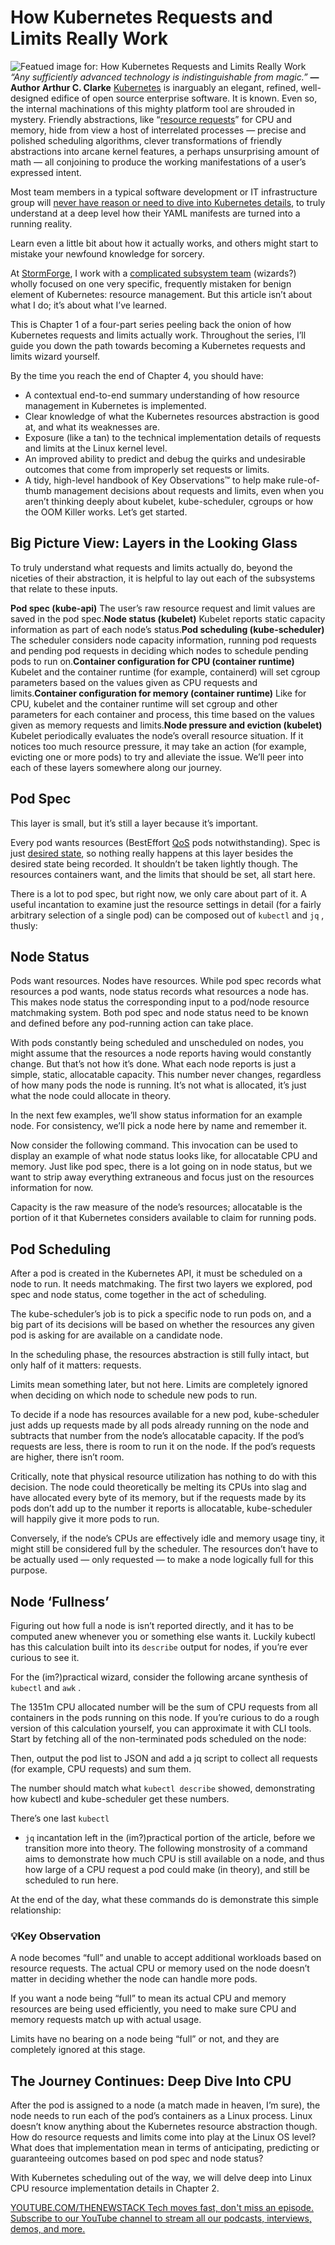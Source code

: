 # How Kubernetes Requests and Limits Really Work
![Featued image for: How Kubernetes Requests and Limits Really Work](https://cdn.thenewstack.io/media/2024/11/db6c17c5-wizard2-1024x576.png)
*“Any sufficiently advanced technology is indistinguishable from magic.”*
**— Author Arthur C. Clarke**
[Kubernetes](https://thenewstack.io/kubernetes/) is inarguably an elegant, refined, well-designed edifice of open source enterprise software. It is known.
Even so, the internal machinations of this mighty platform tool are shrouded in mystery. Friendly abstractions, like “[resource requests](https://thenewstack.io/understanding-kubernetes-resource-types/)” for CPU and memory, hide from view a host of interrelated processes — precise and polished scheduling algorithms, clever transformations of friendly abstractions into arcane kernel features, a perhaps unsurprising amount of math — all conjoining to produce the working manifestations of a user’s expressed intent.

Most team members in a typical software development or IT infrastructure group will [never have reason or need to dive into Kubernetes details](https://thenewstack.io/stop-setting-cpu-and-memory-requests-in-kubernetes/), to truly understand at a deep level how their YAML manifests are turned into a running reality.

Learn even a little bit about how it actually works, and others might start to mistake your newfound knowledge for sorcery.

At [StormForge](https://stormforge.io/), I work with a [complicated subsystem team](https://www.atlassian.com/devops/frameworks/team-topologies#:~:text=3.%20Complicated%2Dsubsystem%20team) (wizards?) wholly focused on one very specific, frequently mistaken for benign element of Kubernetes: resource management. But this article isn’t about what I do; it’s about what I’ve learned.

This is Chapter 1 of a four-part series peeling back the onion of how Kubernetes requests and limits actually work. Throughout the series, I’ll guide you down the path towards becoming a Kubernetes requests and limits wizard yourself.

By the time you reach the end of Chapter 4, you should have:

- A contextual end-to-end summary understanding of how resource management in Kubernetes is implemented.
- Clear knowledge of what the Kubernetes resources abstraction is good at, and what its weaknesses are.
- Exposure (like a tan) to the technical implementation details of requests and limits at the Linux kernel level.
- An improved ability to predict and debug the quirks and undesirable outcomes that come from improperly set requests or limits.
- A tidy, high-level handbook of Key Observations™ to help make rule-of-thumb management decisions about requests and limits, even when you aren’t thinking deeply about kubelet, kube-scheduler, cgroups or how the OOM Killer works.
Let’s get started.

## Big Picture View: Layers in the Looking Glass
To truly understand what requests and limits actually do, beyond the niceties of their abstraction, it is helpful to lay out each of the subsystems that relate to these inputs.

**Pod spec (kube-api)**
The user’s raw resource request and limit values are saved in the pod spec.**Node status (kubelet)**
Kubelet reports static capacity information as part of each node’s status.**Pod scheduling (kube-scheduler)**
The scheduler considers node capacity information, running pod requests and pending pod requests in deciding which nodes to schedule pending pods to run on.**Container configuration for CPU (container runtime)**
Kubelet and the container runtime (for example, containerd) will set cgroup parameters based on the values given as CPU requests and limits.**Container configuration for memory (container runtime)**
Like for CPU, kubelet and the container runtime will set cgroup and other parameters for each container and process, this time based on the values given as memory requests and limits.**Node pressure and eviction (kubelet)**
Kubelet periodically evaluates the node’s overall resource situation. If it notices too much resource pressure, it may take an action (for example, evicting one or more pods) to try and alleviate the issue.
We’ll peer into each of these layers somewhere along our journey.

## Pod Spec
This layer is small, but it’s still a layer because it’s important.

Every pod wants resources (BestEffort [QoS](https://kubernetes.io/docs/concepts/workloads/pods/pod-qos/) pods notwithstanding). Spec is just [desired state](https://github.com/open-gitops/documents/blob/v1.0.0/GLOSSARY.md#desired-state), so nothing really happens at this layer besides the desired state being recorded. It shouldn’t be taken lightly though. The resources containers want, and the limits that should be set, all start here.

There is a lot to pod spec, but right now, we only care about part of it. A useful incantation to examine just the resource settings in detail (for a fairly arbitrary selection of a single pod) can be composed out of `kubectl`
and `jq`
, thusly:

## Node Status
Pods want resources. Nodes have resources. While pod spec records what resources a pod wants, node status records what resources a node has. This makes node status the corresponding input to a pod/node resource matchmaking system. Both pod spec and node status need to be known and defined before any pod-running action can take place.

With pods constantly being scheduled and unscheduled on nodes, you might assume that the resources a node reports having would constantly change. But that’s not how it’s done. What each node reports is just a simple, static, allocatable capacity. This number never changes, regardless of how many pods the node is running. It’s not what is allocated, it’s just what the node could allocate in theory.

In the next few examples, we’ll show status information for an example node. For consistency, we’ll pick a node here by name and remember it.

Now consider the following command. This invocation can be used to display an example of what node status looks like, for allocatable CPU and memory. Just like pod spec, there is a lot going on in node status, but we want to strip away everything extraneous and focus just on the resources information for now.

Capacity is the raw measure of the node’s resources; allocatable is the portion of it that Kubernetes considers available to claim for running pods.

## Pod Scheduling
After a pod is created in the Kubernetes API, it must be scheduled on a node to run. It needs matchmaking. The first two layers we explored, pod spec and node status, come together in the act of scheduling.

The kube-scheduler’s job is to pick a specific node to run pods on, and a big part of its decisions will be based on whether the resources any given pod is asking for are available on a candidate node.

In the scheduling phase, the resources abstraction is still fully intact, but only half of it matters: requests.

Limits mean something later, but not here. Limits are completely ignored when deciding on which node to schedule new pods to run.

To decide if a node has resources available for a new pod, kube-scheduler just adds up requests made by all pods already running on the node and subtracts that number from the node’s allocatable capacity. If the pod’s requests are less, there is room to run it on the node. If the pod’s requests are higher, there isn’t room.

Critically, note that physical resource utilization has nothing to do with this decision. The node could theoretically be melting its CPUs into slag and have allocated every byte of its memory, but if the requests made by its pods don’t add up to the number it reports is allocatable, kube-scheduler will happily give it more pods to run.

Conversely, if the node’s CPUs are effectively idle and memory usage tiny, it might still be considered full by the scheduler. The resources don’t have to be actually used — only requested — to make a node logically full for this purpose.

## Node ‘Fullness’
Figuring out how full a node is isn’t reported directly, and it has to be computed anew whenever you or something else wants it. Luckily kubectl has this calculation built into its `describe`
output for nodes, if you’re ever curious to see it.

For the (im?)practical wizard, consider the following arcane synthesis of `kubectl`
and `awk`
.

The 1351m CPU allocated number will be the sum of CPU requests from all containers in the pods running on this node. If you’re curious to do a rough version of this calculation yourself, you can approximate it with CLI tools. Start by fetching all of the non-terminated pods scheduled on the node:

Then, output the pod list to JSON and add a jq script to collect all requests (for example, CPU requests) and sum them.

The number should match what `kubectl describe`
showed, demonstrating how kubectl and kube-scheduler get these numbers.

There’s one last `kubectl`
+ `jq`
incantation left in the (im?)practical portion of the article, before we transition more into theory. The following monstrosity of a command aims to demonstrate how much CPU is still available on a node, and thus how large of a CPU request a pod could make (in theory), and still be scheduled to run here.

At the end of the day, what these commands do is demonstrate this simple relationship:

### 💡Key Observation
A node becomes “full” and unable to accept additional workloads based on resource requests. The actual CPU or memory used on the node doesn’t matter in deciding whether the node can handle more pods.

If you want a node being “full” to mean its actual CPU and memory resources are being used efficiently, you need to make sure CPU and memory requests match up with actual usage.

Limits have no bearing on a node being “full” or not, and they are completely ignored at this stage.

## The Journey Continues: Deep Dive Into CPU
After the pod is assigned to a node (a match made in heaven, I’m sure), the node needs to run each of the pod’s containers as a Linux process. Linux doesn’t know anything about the Kubernetes resource abstraction though. How do resource requests and limits come into play at the Linux OS level? What does that implementation mean in terms of anticipating, predicting or guaranteeing outcomes based on pod spec and node status?

With Kubernetes scheduling out of the way, we will delve deep into Linux CPU resource implementation details in Chapter 2.

[
YOUTUBE.COM/THENEWSTACK
Tech moves fast, don't miss an episode. Subscribe to our YouTube
channel to stream all our podcasts, interviews, demos, and more.
](https://youtube.com/thenewstack?sub_confirmation=1)